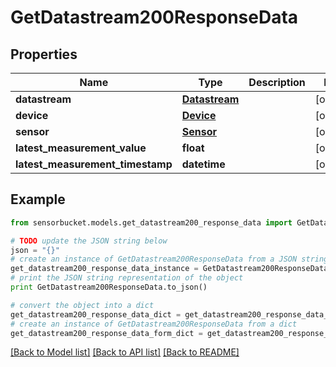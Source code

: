 # GetDatastream200ResponseData


## Properties

Name | Type | Description | Notes
------------ | ------------- | ------------- | -------------
**datastream** | [**Datastream**](Datastream.md) |  | [optional] 
**device** | [**Device**](Device.md) |  | [optional] 
**sensor** | [**Sensor**](Sensor.md) |  | [optional] 
**latest_measurement_value** | **float** |  | [optional] 
**latest_measurement_timestamp** | **datetime** |  | [optional] 

## Example

```python
from sensorbucket.models.get_datastream200_response_data import GetDatastream200ResponseData

# TODO update the JSON string below
json = "{}"
# create an instance of GetDatastream200ResponseData from a JSON string
get_datastream200_response_data_instance = GetDatastream200ResponseData.from_json(json)
# print the JSON string representation of the object
print GetDatastream200ResponseData.to_json()

# convert the object into a dict
get_datastream200_response_data_dict = get_datastream200_response_data_instance.to_dict()
# create an instance of GetDatastream200ResponseData from a dict
get_datastream200_response_data_form_dict = get_datastream200_response_data.from_dict(get_datastream200_response_data_dict)
```
[[Back to Model list]](../README.md#documentation-for-models) [[Back to API list]](../README.md#documentation-for-api-endpoints) [[Back to README]](../README.md)


